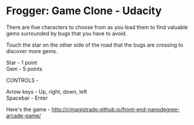 Frogger: Game Clone - Udacity
================================

There are five characters to choose from as you lead them to find valuable gems
surrounded by bugs that you have to avoid.

Touch the star on the other side of the road that the bugs
are crossing to discover more gems.

Star - 1 point<br>
Gem - 5 points

CONTROLS -

Arrow keys - Up, right, down, left<br>
Spacebar - Enter

Here's the game -
http://cjmagistrado.github.io/front-end-nanodegree-arcade-game/
